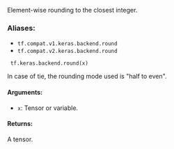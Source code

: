 
Element-wise rounding to the closest integer.
### Aliases:
- `tf.compat.v1.keras.backend.round`
- `tf.compat.v2.keras.backend.round`

```
 tf.keras.backend.round(x)
```

In case of tie, the rounding mode used is "half to even".
#### Arguments:
- `x`: Tensor or variable.
#### Returns:

A tensor.
